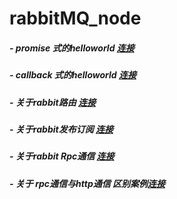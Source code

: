 # rabbitMQ_node

##### - promise 式的helloworld [连接](https://github.com/OctoberCity/rabbitMQ_node/tree/master/helloRabbitMq)
##### - callback 式的helloworld [连接](https://github.com/OctoberCity/rabbitMQ_node/tree/master/RMQVCallback)
##### - 关于rabbit路由 [连接](https://github.com/OctoberCity/rabbitMQ_node/tree/master/routerRabbit)
##### - 关于rabbit发布订阅 [连接](https://github.com/OctoberCity/rabbitMQ_node/tree/master/pubSubRabbit)
##### - 关于rabbit Rpc通信 [连接](https://github.com/OctoberCity/rabbitMQ_node/tree/master/rpcRabbit)
##### - 关于 rpc通信与http通信 区别案例[连接](https://github.com/OctoberCity/rabbitMQ_node/tree/master/rabbitVsHttp)

